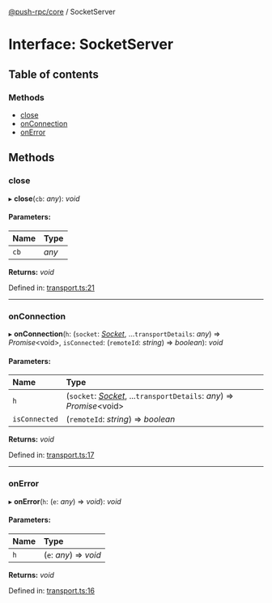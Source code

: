 [@push-rpc/core](../README.md) / SocketServer

# Interface: SocketServer

## Table of contents

### Methods

- [close](socketserver.md#close)
- [onConnection](socketserver.md#onconnection)
- [onError](socketserver.md#onerror)

## Methods

### close

▸ **close**(`cb`: *any*): *void*

#### Parameters:

| Name | Type |
| :------ | :------ |
| `cb` | *any* |

**Returns:** *void*

Defined in: [transport.ts:21](https://github.com/vasyas/typescript-rpc/blob/2053b37/packages/core/src/transport.ts#L21)

___

### onConnection

▸ **onConnection**(`h`: (`socket`: [*Socket*](socket.md), ...`transportDetails`: *any*) => *Promise*<void\>, `isConnected`: (`remoteId`: *string*) => *boolean*): *void*

#### Parameters:

| Name | Type |
| :------ | :------ |
| `h` | (`socket`: [*Socket*](socket.md), ...`transportDetails`: *any*) => *Promise*<void\> |
| `isConnected` | (`remoteId`: *string*) => *boolean* |

**Returns:** *void*

Defined in: [transport.ts:17](https://github.com/vasyas/typescript-rpc/blob/2053b37/packages/core/src/transport.ts#L17)

___

### onError

▸ **onError**(`h`: (`e`: *any*) => *void*): *void*

#### Parameters:

| Name | Type |
| :------ | :------ |
| `h` | (`e`: *any*) => *void* |

**Returns:** *void*

Defined in: [transport.ts:16](https://github.com/vasyas/typescript-rpc/blob/2053b37/packages/core/src/transport.ts#L16)
